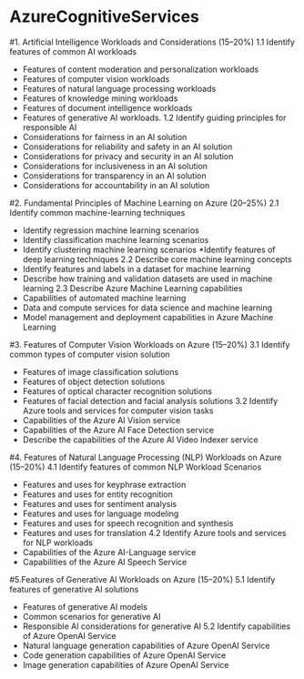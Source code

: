 # AzureCognitiveServices

#1. Artificial Intelligence Workloads and Considerations (15–20%)
1.1 Identify features of common AI workloads
  * Features of content moderation and personalization workloads
  * Features of computer vision workloads
  * Features of natural language processing workloads
  * Features of knowledge mining workloads
  * Features of document intelligence workloads
  * Features of generative AI workloads.
1.2 Identify guiding principles for responsible AI
  * Considerations for fairness in an AI solution
  * Considerations for reliability and safety in an AI solution
  * Considerations for privacy and security in an AI solution
  * Considerations for inclusiveness in an AI solution
  * Considerations for transparency in an AI solution
  * Considerations for accountability in an AI solution


#2. Fundamental Principles of Machine Learning on Azure (20–25%)
2.1 Identify common machine-learning techniques
  * Identify regression machine learning scenarios
  * Identify classification machine learning scenarios
  * Identify clustering machine learning scenarios
  *Identify features of deep learning techniques
2.2 Describe core machine learning concepts
  * Identify features and labels in a dataset for machine learning
  * Describe how training and validation datasets are used in machine learning
2.3 Describe Azure Machine Learning capabilities
  * Capabilities of automated machine learning
  * Data and compute services for data science and machine learning
  * Model management and deployment capabilities in Azure Machine Learning

#3. Features of Computer Vision Workloads on Azure (15–20%)
3.1 Identify common types of computer vision solution
  * Features of image classification solutions
  * Features of object detection solutions
  * Features of optical character recognition solutions
  * Features of facial detection and facial analysis solutions
3.2 Identify Azure tools and services for computer vision tasks
  * Capabilities of the Azure AI Vision service
  * Capabilities of the Azure AI Face Detection service
  * Describe the capabilities of the Azure AI Video Indexer service


#4. Features of Natural Language Processing (NLP) Workloads on Azure (15–20%)
4.1 Identify features of common NLP Workload Scenarios
  * Features and uses for keyphrase extraction
  * Features and uses for entity recognition
  * Features and uses for sentiment analysis
  * Features and uses for language modeling
  * Features and uses for speech recognition and synthesis
  * Features and uses for translation
4.2 Identify Azure tools and services for NLP workloads
  * Capabilities of the Azure AI-Language service
  * Capabilities of the Azure AI Speech Service


#5.Features of Generative AI Workloads on Azure (15–20%)
5.1 Identify features of generative AI solutions
  * Features of generative AI models
  * Common scenarios for generative AI
  * Responsible AI considerations for generative AI
5.2 Identify capabilities of Azure OpenAI Service
  * Natural language generation capabilities of Azure OpenAI Service
  * Code generation capabilities of Azure OpenAI Service
  * Image generation capabilities of Azure OpenAI Service
